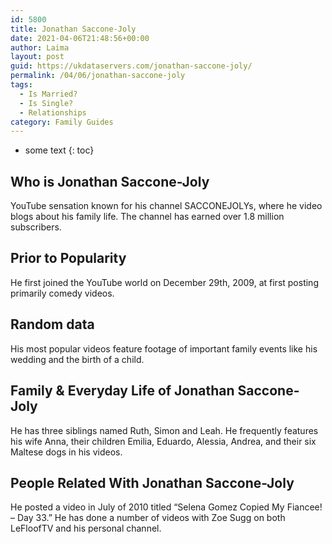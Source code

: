 ```yaml
---
id: 5800
title: Jonathan Saccone-Joly
date: 2021-04-06T21:48:56+00:00
author: Laima
layout: post
guid: https://ukdataservers.com/jonathan-saccone-joly/
permalink: /04/06/jonathan-saccone-joly
tags:
  - Is Married?
  - Is Single?
  - Relationships
category: Family Guides
---
```


* some text
{: toc}


## Who is Jonathan Saccone-Joly
                  
                  
                  
YouTube sensation known for his channel SACCONEJOLYs, where he video blogs about his family life. The channel has earned over 1.8 million subscribers. 
                  
              
            
              
            
                
                
                
## Prior to Popularity
                  
                  
                  
He first joined the YouTube world on December 29th, 2009, at first posting primarily comedy videos. 
                  
              
            
              
            
                
                
                
## Random data
                  
                  
                  
His most popular videos feature footage of important family events like his wedding and the birth of a child. 
                  
              
            
              
            
                
                
                
## Family & Everyday Life of Jonathan Saccone-Joly
                  
                  
                  
He has three siblings named Ruth, Simon and Leah. He frequently features his wife Anna, their children Emilia, Eduardo, Alessia, Andrea, and their six Maltese dogs in his videos. 
                  
              
            
              
            
                
                
                
## People Related With Jonathan Saccone-Joly
                  
                  
                  
He posted a video in July of 2010 titled &#8220;Selena Gomez Copied My Fiancee! &#8211; Day 33.&#8221; He has done a number of videos with Zoe Sugg on both LeFloofTV and his personal channel. 
                  
              
            
              
            
                
              
            
              
              
            
            
              
            
          
          
          